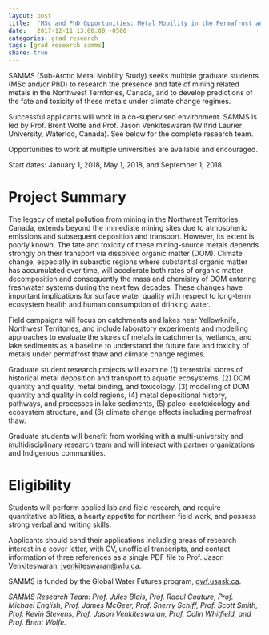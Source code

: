 ```yaml
---
layout: post
title:  "MSc and PhD Opportunities: Metal Mobility in the Permafrost and Organic-Carbon-Rich Landscapes of the Northwest Territories"
date:   2017-12-11 13:00:00 -0500
categories: grad research
tags: [grad research samms]
share: true
---
```


SAMMS (Sub-Arctic Metal Mobility Study) seeks multiple graduate students (MSc and/or PhD) to research the presence and fate of mining related metals in the Northwest Territories, Canada, and to develop predictions of the fate and toxicity of these metals under climate change regimes.

Successful applicants will work in a co-supervised environment. SAMMS is led by Prof. Brent Wolfe and Prof. Jason Venkiteswaran (Wilfrid Laurier University, Waterloo, Canada). See below for the complete research team. 

Opportunities to work at multiple universities are available and encouraged.

Start dates: January 1, 2018, May 1, 2018, and September 1, 2018.

# Project Summary

The legacy of metal pollution from mining in the Northwest Territories, Canada, extends beyond the immediate mining sites due to atmospheric emissions and subsequent deposition and transport. However, its extent is poorly known. The fate and toxicity of these mining-source metals depends strongly on their transport via dissolved organic matter (DOM). Climate change, especially in subarctic regions where substantial organic matter has accumulated over time, will accelerate both rates of organic matter decomposition and consequently the mass and chemistry of DOM entering freshwater systems during the next few decades. These changes have important implications for surface water quality with respect to long-term ecosystem health and human consumption of drinking water.

Field campaigns will focus on catchments and lakes near Yellowknife, Northwest Territories, and include laboratory experiments and modelling approaches to evaluate the stores of metals in catchments, wetlands, and lake sediments as a baseline to understand the future fate and toxicity of metals under permafrost thaw and climate change regimes. 

Graduate student research projects will examine (1) terrestrial stores of historical metal deposition and transport to aquatic ecosystems, (2) DOM quantity and quality, metal binding, and toxicology, (3) modelling of DOM quantity and quality in cold regions, (4) metal depositional history, pathways, and processes in lake sediments, (5) paleo-ecotoxicology and ecosystem structure, and (6) climate change effects including permafrost thaw.

Graduate students will benefit from working with a multi-university and multidisciplinary research team and will interact with partner organizations and Indigenous communities.

# Eligibility

Students will perform applied lab and field research, and require quantitative abilities, a hearty appetite for northern field work, and possess strong verbal and writing skills.

Applicants should send their applications including areas of research interest in a cover letter, with CV, unofficial transcripts, and contact information of three references as a single PDF file to Prof. Jason Venkiteswaran, [jvenkiteswaran@wlu.ca](mailto:jvenkiteswaran@wlu.ca).

SAMMS is funded by the Global Water Futures program, [gwf.usask.ca](http://gwf.usask.ca/).

*SAMMS Research Team: Prof. Jules Blais, Prof. Raoul Couture, Prof. Michael English, Prof. James McGeer, Prof. Sherry Schiff, Prof. Scott Smith, Prof. Kevin Stevens, Prof. Jason Venkiteswaran, Prof. Colin Whitfield, and Prof. Brent Wolfe.*
